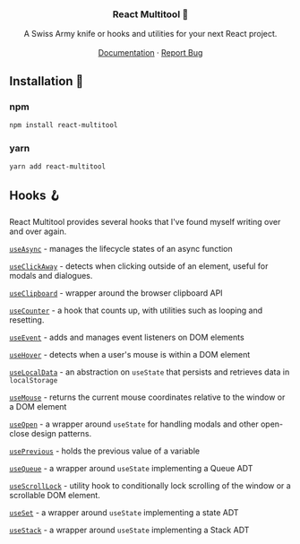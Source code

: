 <div align="center">

  <h3 align="center">React Multitool 🔧</h3>

  <p align="center">
    A Swiss Army knife or hooks and utilities for your next React project.
    <br />
    <br />
    <a href="https://github.com/othneildrew/Best-README-Template/issues">Documentation</a>
    ·
    <a href="https://github.com/othneildrew/Best-README-Template/issues">Report Bug</a>
  </p>
</div>

## Installation 🧰

### npm

```bash
npm install react-multitool
```

### yarn

```bash
yarn add react-multitool
```

## Hooks 🪝

React Multitool provides several hooks that I've found myself writing over and over again.

[`useAsync`](https://github.com/tommitchelmore/react-multitool/wiki/hooks/use-async) - manages the lifecycle states of an async function

[`useClickAway`](https://github.com/tommitchelmore/react-multitool/wiki/hooks/use-click-away) - detects when clicking outside of an element, useful for modals and dialogues.

[`useClipboard`](https://github.com/tommitchelmore/react-multitool/wiki/hooks/use-clipboard) - wrapper around the browser clipboard API

[`useCounter`](https://github.com/tommitchelmore/react-multitool/wiki/hooks/use-counter) - a hook that counts up, with utilities such as looping and resetting.

[`useEvent`](https://github.com/tommitchelmore/react-multitool/wiki/hooks/use-event) - adds and manages event listeners on DOM elements

[`useHover`](https://github.com/tommitchelmore/react-multitool/wiki/hooks/use-hover) - detects when a user's mouse is within a DOM element

[`useLocalData`](https://github.com/tommitchelmore/react-multitool/wiki/hooks/use-local-data) - an abstraction on `useState` that persists and retrieves data in `localStorage`

[`useMouse`](https://github.com/tommitchelmore/react-multitool/wiki/hooks/use-mouse) - returns the current mouse coordinates relative to the window or a DOM element

[`useOpen`](https://github.com/tommitchelmore/react-multitool/wiki/hooks/use-open) - a wrapper around `useState` for handling modals and other open-close design patterns.

[`usePrevious`](https://github.com/tommitchelmore/react-multitool/wiki/hooks/use-previous) - holds the previous value of a variable

[`useQueue`](https://github.com/tommitchelmore/react-multitool/wiki/hooks/use-queue) - a wrapper around `useState` implementing a Queue ADT

[`useScrollLock`](https://github.com/tommitchelmore/react-multitool/wiki/hooks/use-scroll-lock) - utility hook to conditionally lock scrolling of the window or a scrollable DOM element.

[`useSet`](https://github.com/tommitchelmore/react-multitool/wiki/hooks/use-set) - a wrapper around `useState` implementing a state ADT

[`useStack`](https://github.com/tommitchelmore/react-multitool/wiki/hooks/use-stack) - a wrapper around `useState` implementing a Stack ADT
